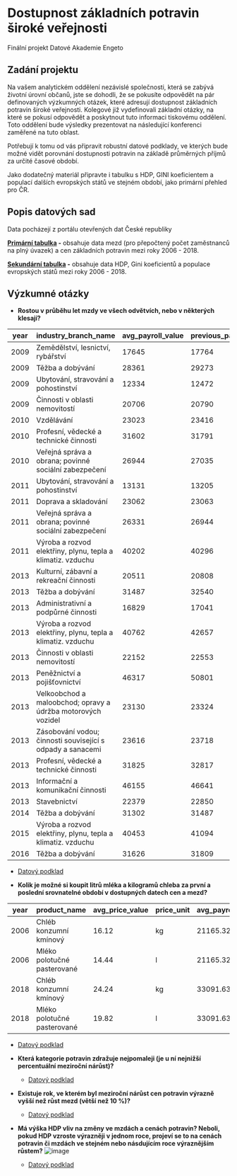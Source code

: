 # Dostupnost základních potravin široké veřejnosti
Finální projekt Datové Akademie Engeto
## Zadání projektu
Na vašem analytickém oddělení nezávislé společnosti, která se zabývá životní úrovní občanů, jste se dohodli, že se pokusíte odpovědět na pár definovaných výzkumných otázek, které adresují dostupnost základních potravin široké veřejnosti. Kolegové již vydefinovali základní otázky, na které se pokusí odpovědět a poskytnout tuto informaci tiskovému oddělení. Toto oddělení bude výsledky prezentovat na následující konferenci zaměřené na tuto oblast.

Potřebují k tomu od vás připravit robustní datové podklady, ve kterých bude možné vidět porovnání dostupnosti potravin na základě průměrných příjmů za určité časové období.

Jako dodatečný materiál připravte i tabulku s HDP, GINI koeficientem a populací dalších evropských států ve stejném období, jako primární přehled pro ČR.
## Popis datových sad
Data pocházejí z portálu otevřených dat České republiky

**[Primární tabulka](/primary_table.sql) -** obsahuje data mezd (pro přepočtený počet zaměstnanců na plný úvazek) a cen základních potravin mezi roky 2006 - 2018.

**[Sekundární tabulka](/secondary_table.sql) -** obsahuje data HDP, Gini koeficientů a populace evropských států mezi roky 2006 - 2018.

## Výzkumné otázky

- **Rostou v průběhu let mzdy ve všech odvětvích, nebo v některých klesají?**

|year|industry_branch_name|avg_payroll_value|previous_payroll|is_rising|
|----|--------------------|-----------------|----------------|---------|
|2009|Zemědělství, lesnictví, rybářství|17645|17764|0|
|2009|Těžba a dobývání|28361|29273|0|
|2009|Ubytování, stravování a pohostinství|12334|12472|0|
|2009|Činnosti v oblasti nemovitostí|20706|20790|0|
|2010|Vzdělávání|23023|23416|0|
|2010|Profesní, vědecké a technické činnosti|31602|31791|0|
|2010|Veřejná správa a obrana; povinné sociální zabezpečení|26944|27035|0|
|2011|Ubytování, stravování a pohostinství|13131|13205|0|
|2011|Doprava a skladování|23062|23063|0|
|2011|Veřejná správa a obrana; povinné sociální zabezpečení|26331|26944|0|
|2011|Výroba a rozvod elektřiny, plynu, tepla a klimatiz. vzduchu|40202|40296|0|
|2013|Kulturní, zábavní a rekreační činnosti|20511|20808|0|
|2013|Těžba a dobývání|31487|32540|0|
|2013|Administrativní a podpůrné činnosti|16829|17041|0|
|2013|Výroba a rozvod elektřiny, plynu, tepla a klimatiz. vzduchu|40762|42657|0|
|2013|Činnosti v oblasti nemovitostí|22152|22553|0|
|2013|Peněžnictví a pojišťovnictví|46317|50801|0|
|2013|Velkoobchod a maloobchod; opravy a údržba motorových vozidel|23130|23324|0|
|2013|Zásobování vodou; činnosti související s odpady a sanacemi|23616|23718|0|
|2013|Profesní, vědecké a technické činnosti|31825|32817|0|
|2013|Informační a komunikační činnosti|46155|46641|0|
|2013|Stavebnictví|22379|22850|0|
|2014|Těžba a dobývání|31302|31487|0|
|2015|Výroba a rozvod elektřiny, plynu, tepla a klimatiz. vzduchu|40453|41094|0|
|2016|Těžba a dobývání|31626|31809|0|

   - [Datový podklad](/q1.sql)

- **Kolik je možné si koupit litrů mléka a kilogramů chleba za první a poslední srovnatelné období v dostupných datech cen a mezd?**

|year|product_name|avg_price_value|price_unit|avg_payroll|units_per_payroll|
|----|------------|---------------|----------|-----------|-----------------|
|2006|Chléb konzumní kmínový|16.12|kg|21165.32|1312.99 kg|
|2006|Mléko polotučné pasterované|14.44|l|21165.32|1465.74 l|
|2018|Chléb konzumní kmínový|24.24|kg|33091.63|1365.17 kg|
|2018|Mléko polotučné pasterované|19.82|l|33091.63|1669.61 l|

  - [Datový podklad](/q2.sql)
    
- **Která kategorie potravin zdražuje nejpomaleji (je u ní nejnižší percentuální meziroční nárůst)?**
  - [Datový podklad](/q3.sql)
    
- **Existuje rok, ve kterém byl meziroční nárůst cen potravin výrazně vyšší než růst mezd (větší než 10 %)?**
  - [Datový podklad](q4.sql)
    
- **Má výška HDP vliv na změny ve mzdách a cenách potravin? Neboli, pokud HDP vzroste výrazněji v jednom roce, projeví se to na cenách potravin či mzdách ve stejném nebo násdujícím roce výraznějším růstem?**
![image](https://github.com/JanPelisek/SQL_project_engeto_2023/assets/52496899/2a2e2364-2bc6-49e4-bc32-985d4fea9f88)
  - [Datový podklad](q5.sql)
